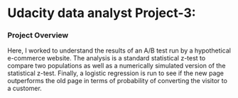 # Udacity data analyst Project-3: 

### Project Overview

Here, I worked to understand the results of an A/B test run by a hypothetical e-commerce website. The analysis is a standard statistical z-test to compare two populations as well as a numerically simulated version of the statistical z-test. Finally, a logistic regression is run to see if the new page outperforms the old page in terms of probability of converting the visitor to a customer.